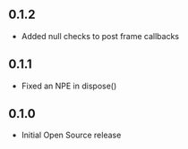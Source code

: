## 0.1.2

* Added null checks to post frame callbacks

## 0.1.1

* Fixed an NPE in dispose()

## 0.1.0

* Initial Open Source release
